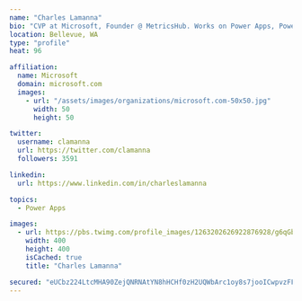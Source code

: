 ```yaml
---
name: "Charles Lamanna"
bio: "CVP at Microsoft, Founder @ MetricsHub. Works on Power Apps, Power Automate, Power Virtual Agent, Common Data Service and Dynamics 365."
location: Bellevue, WA
type: "profile"
heat: 96

affiliation:
  name: Microsoft
  domain: microsoft.com
  images:
    - url: "/assets/images/organizations/microsoft.com-50x50.jpg"
      width: 50
      height: 50

twitter:
  username: clamanna
  url: https://twitter.com/clamanna
  followers: 3591

linkedin:
  url: https://www.linkedin.com/in/charleslamanna

topics:
  - Power Apps

images:
  - url: https://pbs.twimg.com/profile_images/1263202626922876928/g6qGbHZ-_400x400.jpg
    width: 400
    height: 400
    isCached: true
    title: "Charles Lamanna"

secured: "eUCbz224LtcMHA90ZejQNRNAtYN8hHCHf0zH2UQWbArc1oy8s7jooICwpvzFFtySFiYWmGp/J47luvURlkL3RJTkT2wLVbSaxAQ2zMLpeD2OS40qUtQiGI/wLZ2yUq8I+m7MwqyAWLs6XXwDJXF8r7RT0ldBzSx45U8GEGS8nihkgqhZgFoSl2LYFiTSMjmvabDtSG7gxBg/VL1zsnSF9hc4CLNLH6aA84kaLzno+NBo5k/bARFKtsOuFvIlr2X6im0/dK2u8//R3nH+k/25aiHrZ9ttuWnU1yjTBOnWY+Y5PCDPk+RHzkUJMcHE0J9B8xIp5v2gOUPCl5U9ssXItVHx8rZDNGPRH6blfBxBpkIigFRSfMqKWnYCvC8AeueyoHD/VXy0SY2zcUQXyo3Cou1QZhlmxQtaU8tjQcyEY1Y=;i7OkfhDgxPUiX/A0y2UPqg=="
---
```


